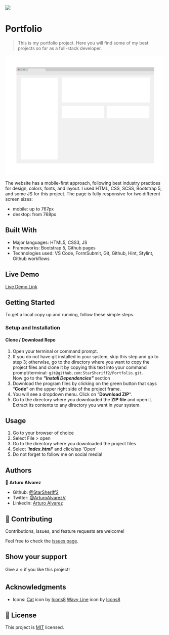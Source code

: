 ![](https://img.shields.io/badge/Microverse-blueviolet)

# Portfolio

> This is my portfolio project. Here you will find some of my best projects so far as a full-stack developer.

![screenshot](./app_screenshot.png)

The website has a mobile-first approach, following best industry practices for design, colors, fonts, and layout.
I used HTML, CSS, SCSS, Bootstrap 5, and some JS for this project. The page is fully responsive for two different screen sizes:
  - mobile: up to 767px
  - desktop: from 768px


## Built With

- Major languages: HTML5, CSS3, JS
- Frameworks: Bootstrap 5, Github pages
- Technologies used: VS Code, FormSubmit, Git, Github, Hint, Stylint, Github workflows
## Live Demo

[Live Demo Link](https://starsheriff2.github.io/Portfolio/)


## Getting Started

To get a local copy up and running, follow these simple steps.

### Setup and Installation

#### Clone / Download Repo
1. Open your terminal or command prompt.
2. If you do not have git installed in your system, skip this step and go to step 3; otherwise, go to the directory where you want to copy the project files and clone it by copying this text into your command prompt/terminal: `git@github.com:StarSheriff2/Portfolio.git`.
<br>Now go to the ***"Install Dependencies"*** section
3. Download the program files by clicking on the green button that says “**Code**“ on the upper right side of the project frame.
4. You will see a dropdown menu. Click on “**Download ZIP**“.
5. Go to the directory where you downloaded the **ZIP file** and open it. Extract its contents to any directory you want in your system.

## Usage
1. Go to your browser of choice
2. Select File > open
3. Go to the directory where you downloaded the project files
4. Select ***'index.html'*** and click/tap 'Open'
5. Do not forget to follow me on social media!

## Authors

👤 **Arturo Alvarez**

- Github: [@StarSheriff2](https://github.com/StarSheriff2)
- Twitter: [@ArturoAlvarezV](https://twitter.com/ArturoAlvarezV)
- Linkedin: [Arturo Alvarez](https://www.linkedin.com/in/arturoalvarezv/)

## 🤝 Contributing

Contributions, issues, and feature requests are welcome!

Feel free to check the [issues page](https://github.com/StarSheriff2/receipe-buddies/issues).

## Show your support

Give a ⭐️ if you like this project!

## Acknowledgments

- Icons: <a target="_blank" href="https://icons8.com/icon/57371/cat">Cat</a> icon by <a target="_blank" href="https://icons8.com">Icons8</a>
<a target="_blank" href="https://icons8.com/icon/ig_Dm8k0orQz/wavy-line">Wavy Line</a> icon by <a target="_blank" href="https://icons8.com">Icons8</a>

## 📝 License

This project is [MIT](lic.url) licensed.

